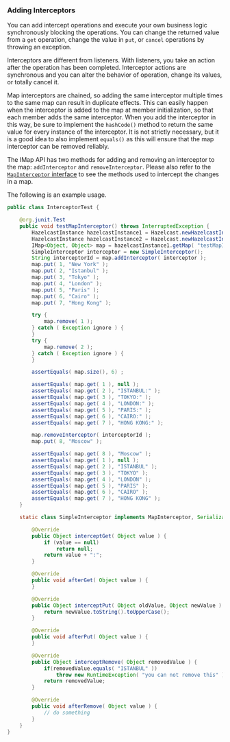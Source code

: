 


### Adding Interceptors

You can add intercept operations and execute your own business logic synchronously blocking the operations. You can change the returned value from a `get` operation, change the value in `put`, or `cancel` operations by throwing an exception.

Interceptors are different from listeners. With listeners, you take an action after the operation has been completed. Interceptor actions are synchronous and you can alter the behavior of operation, change its values, or totally cancel it.

Map interceptors are chained, so adding the same interceptor multiple times to the same map can result in duplicate effects. This can easily happen when the interceptor is added to the map at member initialization, so that each member adds the same interceptor. When you add the interceptor in this way, be sure to implement the `hashCode()` method to return the same value for every instance of the interceptor. It is not strictly necessary, but it is a good idea to also implement `equals()` as this will ensure that the map interceptor can be removed reliably.

The IMap API has two methods for adding and removing an interceptor to the map: `addInterceptor` and `removeInterceptor`. Please also refer to the [`MapInterceptor` interface](http://docs.hazelcast.org/docs/latest/javadoc/com/hazelcast/map/MapInterceptor.html) to see the methods used to intercept the changes in a map.

The following is an example usage.

```java
public class InterceptorTest {

    @org.junit.Test
    public void testMapInterceptor() throws InterruptedException {
        HazelcastInstance hazelcastInstance1 = Hazelcast.newHazelcastInstance();
        HazelcastInstance hazelcastInstance2 = Hazelcast.newHazelcastInstance();
        IMap<Object, Object> map = hazelcastInstance1.getMap( "testMapInterceptor" );
        SimpleInterceptor interceptor = new SimpleInterceptor();
        String interceptorId = map.addInterceptor( interceptor );
        map.put( 1, "New York" );
        map.put( 2, "Istanbul" );
        map.put( 3, "Tokyo" );
        map.put( 4, "London" );
        map.put( 5, "Paris" );
        map.put( 6, "Cairo" );
        map.put( 7, "Hong Kong" );

        try {
            map.remove( 1 );
        } catch ( Exception ignore ) {
        }
        try {
            map.remove( 2 );
        } catch ( Exception ignore ) {
        }

        assertEquals( map.size(), 6) ;

        assertEquals( map.get( 1 ), null );
        assertEquals( map.get( 2 ), "ISTANBUL:" );
        assertEquals( map.get( 3 ), "TOKYO:" );
        assertEquals( map.get( 4 ), "LONDON:" );
        assertEquals( map.get( 5 ), "PARIS:" );
        assertEquals( map.get( 6 ), "CAIRO:" );
        assertEquals( map.get( 7 ), "HONG KONG:" );

        map.removeInterceptor( interceptorId );
        map.put( 8, "Moscow" );

        assertEquals( map.get( 8 ), "Moscow" );
        assertEquals( map.get( 1 ), null );
        assertEquals( map.get( 2 ), "ISTANBUL" );
        assertEquals( map.get( 3 ), "TOKYO" );
        assertEquals( map.get( 4 ), "LONDON" );
        assertEquals( map.get( 5 ), "PARIS" );
        assertEquals( map.get( 6 ), "CAIRO" );
        assertEquals( map.get( 7 ), "HONG KONG" );
    }

    static class SimpleInterceptor implements MapInterceptor, Serializable {

        @Override
        public Object interceptGet( Object value ) {
            if (value == null)
                return null;
            return value + ":";
        }

        @Override
        public void afterGet( Object value ) {
        }

        @Override
        public Object interceptPut( Object oldValue, Object newValue ) {
            return newValue.toString().toUpperCase();
        }

        @Override
        public void afterPut( Object value ) {
        }

        @Override
        public Object interceptRemove( Object removedValue ) {
            if(removedValue.equals( "ISTANBUL" ))
                throw new RuntimeException( "you can not remove this" );
            return removedValue;
        }

        @Override
        public void afterRemove( Object value ) {
            // do something
        }
    }
}
```


